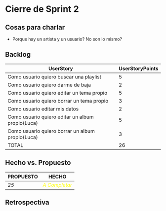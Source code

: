 # Cierre de Sprint 2


## Cosas para charlar
  * Porque hay un artista y un usuario? No son lo mismo?

## Backlog
 |UserStory|UserStoryPoints|
 |---------|---------------|
 |Como usuario quiero buscar una playlist|5|
 |Como usuario quiero darme de baja|2|
 |Como usuario quiero editar un tema propio|5|
 |Como usuario quiero borrar un tema propio|3|
 |Como usuario editar mis datos|2|
 |Como usuario quiero editar un album propio(Luca)|5|
 |Como usuario quiero borrar un album propio(Luca)|3|
 |TOTAL|26|
## Hecho vs. Propuesto

|PROPUESTO|HECHO|
|---|---|
|*25*|<span style="color:yellow">*A Completar*</span>

## Retrospectiva

